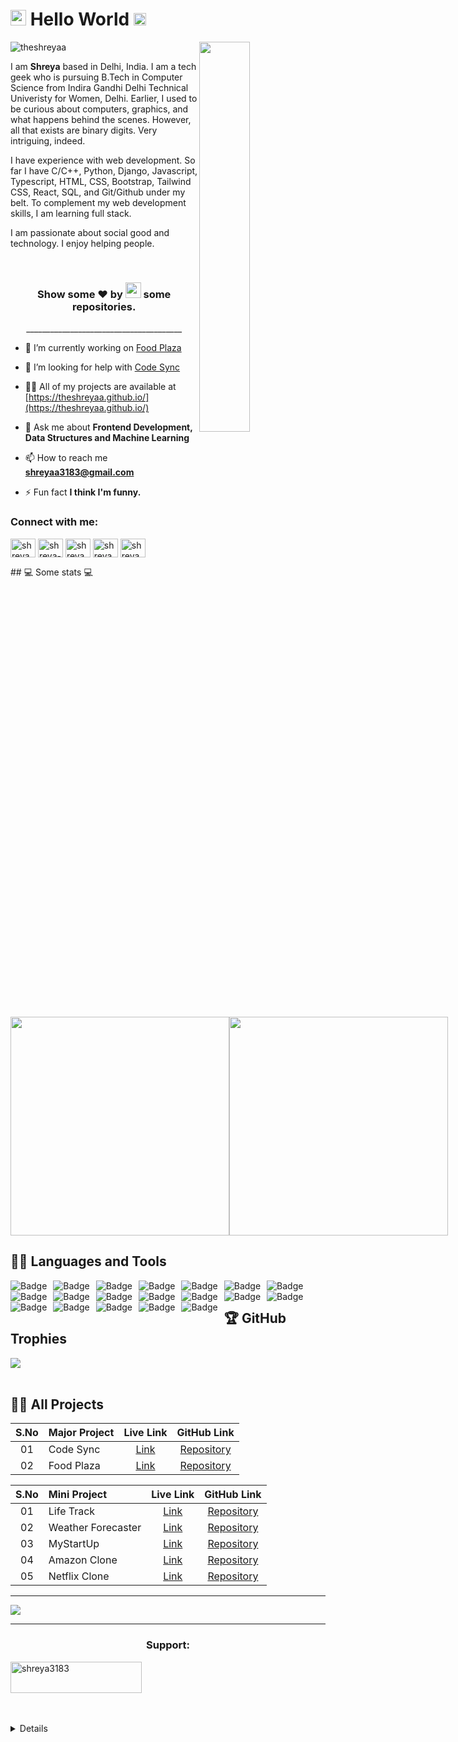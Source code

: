 <h1><img src="https://imgur.com/CTPzCrS.gif" height=25px width=25px> Hello World <img src="https://imgur.com/TFzFv3D.gif" height=20px width=20px></h1>

<!--<img src="https://imgur.com/Z9n1y5S.gif" height=47% width=47% align="right">-->

<img src="https://imgur.com/nMaJAAF.png" width=40% align="right">

<p align="left"> <img src="https://komarev.com/ghpvc/?username=theshreyaa" alt="theshreyaa" /> </p>

<p>I am <b>Shreya</b> based in Delhi, India. I am a tech geek who is pursuing B.Tech in Computer Science from Indira Gandhi Delhi Technical Univeristy for Women, Delhi. Earlier, I used to be curious about computers, graphics, and what happens behind the scenes. However, all that exists are binary digits. Very intriguing, indeed.

I have experience with web development. So far I have C/C++, Python, Django, Javascript, Typescript, HTML, CSS, Bootstrap, Tailwind CSS, React, SQL, and Git/Github under my belt. To complement my web development skills, I am learning full stack.


I am passionate about social good and technology. I enjoy helping people.</p>


<p align="center">&nbsp;</p>
<h3 align="center">Show some ❤ by <img src="https://imgur.com/o7ncZFp.jpg" height=25px width=25px> some repositories.</h3>
<p align="center">_______________________________________</p>

- 🔭 I’m currently working on [Food Plaza](https://github.com/theshreyaa/Food_Plaza)

- 🤝 I’m looking for help with [Code Sync](https://github.com/theshreyaa/Code_Sync)

- 👨‍💻 All of my projects are available at [https://theshreyaa.github.io/](https://theshreyaa.github.io/)

- 💬 Ask me about **Frontend Development, Data Structures and Machine Learning**

- 📫 How to reach me **shreyaa3183@gmail.com**

- ⚡ Fun fact **I think I'm funny.**

<h3 align="left">Connect with me:</h3>
<p align="left">
<a href="https://twitter.com/shreya_83" target="blank"><img align="center" src="https://raw.githubusercontent.com/rahuldkjain/github-profile-readme-generator/master/src/images/icons/Social/twitter.svg" alt="shreya_83" height="30" width="40" /></a>
<a href="https://linkedin.com/in/shreya-5a007a230" target="blank"><img align="center" src="https://raw.githubusercontent.com/rahuldkjain/github-profile-readme-generator/master/src/images/icons/Social/linked-in-alt.svg" alt="shreya-5a007a230" height="30" width="40" /></a>
<a href="https://instagram.com/shreya" target="blank"><img align="center" src="https://raw.githubusercontent.com/rahuldkjain/github-profile-readme-generator/master/src/images/icons/Social/instagram.svg" alt="shreya" height="30" width="40" /></a>
<a href="https://www.leetcode.com/shreya_47" target="blank"><img align="center" src="https://raw.githubusercontent.com/rahuldkjain/github-profile-readme-generator/master/src/images/icons/Social/leet-code.svg" alt="shreya_47" height="30" width="40" /></a>
<a href="https://auth.geeksforgeeks.org/user/shreya3183" target="blank"><img align="center" src="https://raw.githubusercontent.com/rahuldkjain/github-profile-readme-generator/master/src/images/icons/Social/geeks-for-geeks.svg" alt="shreya3183" height="30" width="40" /></a>
</p>
## 💻 Some stats 💻

<div style="align-items: center; width: 100%; display: flex; align-items: space-around; justify-content: space-around;">
<a style="" href="https://github.com/theshreyaa">
  <img height=350 align="center" src="https://github-readme-stats.vercel.app/api?username=theshreyaa&show_icons=true&theme=tokyonight&rank_icon=github&show=reviews,discussions_started,discussions_answered,prs_merged,prs_merged_percentage&hide=["contribs","issues"]"/>
</a>
<a style="" href="https://github.com/akashdeep023">
  <img height=350 align="center" src="https://github-readme-stats.vercel.app/api/top-langs/?username=akashdeep023&theme=tokyonight&layout=donut-vertical"/>
</a>
</div>

## 👨‍💻 Languages and Tools

<span>
  <a href="https://github.com/theshreyaa">
<img alt="Badge" style="float: left; margin-right: 10px;"  src="https://img.shields.io/badge/html5%20-%23E34F26.svg?&style=for-the-badge&logo=html5&logoColor=white"/>
<img alt="Badge" style="float: left; margin-right: 10px;"  src="https://img.shields.io/badge/css3%20-%231572B6.svg?&style=for-the-badge&logo=css3&logoColor=white"/>
<img alt="Badge" style="float: left; margin-right: 10px;"  src="https://img.shields.io/badge/javascript%20-%23323330.svg?&style=for-the-badge&logo=javascript&logoColor=%23F7DF1E"/>
<img alt="Badge" style="float: left; margin-right: 10px;" src="https://img.shields.io/badge/react%20-%2320232a.svg?&style=for-the-badge&logo=react&logoColor=%2361DAFB"/>
<img alt="Badge" style="float: left; margin-right: 10px;"  src="https://img.shields.io/badge/material-ui%20-%23F05033.svg?&style=for-the-badge&logo=material-ui&logoColor=white"/>
<img alt="Badge" style="float: left; margin-right: 10px;"  src="https://img.shields.io/badge/node.js%20-%2343853D.svg?&style=for-the-badge&logo=node.js&logoColor=white"/>
<img alt="Badge" style="float: left; margin-right: 10px;"  src="https://img.shields.io/badge/express.js%20-light.svg?&style=for-the-badge&logo=express&logoColor=white"/>
<img alt="Badge" style="float: left; margin-right: 10px;"  src="https://img.shields.io/badge/bootstrap%20-%23563D7C.svg?&style=for-the-badge&logo=bootstrap&logoColor=white"/>
<img alt="Badge" style="float: left; margin-right: 10px;" src="https://img.shields.io/badge/tailwind-%2300ADD8.svg?&style=for-the-badge&logo=tailwindcss&logoColor=white"/>
<img alt="Badge" style="float: left; margin-right: 10px;"  src ="https://img.shields.io/badge/MongoDB-%234ea94b.svg?&style=for-the-badge&logo=mongodb&logoColor=white"/>
<img alt="Badge" style="float: left; margin-right: 10px;"  src="https://img.shields.io/badge/mysql%20-grey.svg?&style=for-the-badge&logo=mysql&logoColor=white"/>
<img alt="Badge" style="float: left; margin-right: 10px;"  src="https://img.shields.io/badge/git%20-%23F05033.svg?&style=for-the-badge&logo=git&logoColor=white"/>
<img alt="Badge" style="float: left; margin-right: 10px;"  src="https://img.shields.io/badge/github%20-white.svg?&style=for-the-badge&logo=git-hub&logoColor=white"/>
<img alt="Badge" style="float: left; margin-right: 10px;"  src="https://img.shields.io/badge/netlify-purple.svg?style=for-the-badge&logo=netlify&logoColor=#00C7B7"/>
<img alt="Badge" style="float: left; margin-right: 10px;"  src="https://img.shields.io/badge/vercel-blue.svg?style=for-the-badge&logo=vercel&logoColor=white"/>
<img alt="Badge" style="float: left; margin-right: 10px;"  src="https://img.shields.io/badge/render-yellow.svg?style=for-the-badge&logo=render&logoColor=white"/>
<img alt="Badge" style="float: left; margin-right: 10px;" src="http://img.shields.io/badge/-java-yellow?style=for-the-badge&logo=java&logoColor=white"/>
<img alt="Badge" style="float: left; margin-right: 10px;" src="https://img.shields.io/badge/python%20-%2314354C.svg?&style=for-the-badge&logo=python&logoColor=white"/>
<img alt="Badge" style="float: left; margin-right: 10px;" src="https://img.shields.io/badge/c++%20-%2314054C.svg?&style=for-the-badge&logo=c%2B%2B&logoColor=blue"/>
</a>
</span>
<br>

## 🏆 GitHub Trophies

[![](https://github-profile-trophy.vercel.app/?username=theshreyaa&theme=radical&no-frame=false&no-bg=false&margin-w=4)](https://github.com/theshreyaa)<br><br>

## 🧑‍🏫 All Projects

| S.No | Major Project  |                        Live Link                        |                         GitHub Link                          |                                                                                                         
| :--: | :------------- | :-----------------------------------------------------: | :----------------------------------------------------------: | 
|  01  | Code Sync      | [Link](https://github.com/theshreyaa/Code-Sync)          | [Repository](https://github.com/theshreyaa/Code-Sync)        |
|  02  | Food Plaza     |    [Link](https://github.com/theshreyaa/Food-Plaza)     |   [Repository]([https://github.com/theshreyaa/Food_Plaza](https://github.com/theshreyaa/Food-Plaza))    |     


| S.No | Mini Project |                       Live Link                        |                                 GitHub Link                                  |
| :--: | :----------------- | :----------------------------------------------------: | :--------------------------------------------------------------------------: |
|  01  | Life Track         |     [Link](https://todo-app-by-shreya.vercel.app/login)     |           [Repository](https://github.com/theshreyaa/Todo-App)    |
|  02  | Weather Forecaster    | [Link](https://forecasting-by-shreya.vercel.app/) |         [Repository](https://github.com/theshreyaa/Weather-App) |
|  03  | MyStartUp          | [Link](https://theshreyaa.github.io/myStartup/)  |         [Repository](https://github.com/theshreyaa/myStartup)      |
|  04  | Amazon Clone       |  [Link](https://theshreyaa.github.io/Amazon-Frontend/)  |          [Repository](https://github.com/theshreyaa/Amazon-Frontend)    |
|  05  | Netflix Clone      | [Link](https://github.com/theshreyaa/Netflix-Clone)  |          [Repository](https://github.com/akashdeep023/Spotify-Clone) 

---

<a href="https://github.com/theshreyaa">
  <img src="https://imgur.com/rilHVxA.png"/>
</a>

---

<h3 align="center">Support:</h3>
<p><a href="https://www.buymeacoffee.com/shreya3183"> <img align="center" src="https://cdn.buymeacoffee.com/buttons/v2/default-yellow.png" height="50" width="210" alt="shreya3183" /></a></p><br><br>

<details>


 Last Updated on 09/07/2024 01:09:01 UTC
<!--END_SECTION:waka-->


<!--
**theshreyaa/theshreyaa** is a ✨ _special_ ✨ repository because its `README.md` (this file) appears on your GitHub profile.

Here are some ideas to get you started:

- 🔭 I’m currently working on ...
- 🌱 I’m currently learning ...
- 👯 I’m looking to collaborate on ...
- 🤔 I’m looking for help with ...
- 💬 Ask me about ...
- 📫 How to reach me: ...
- 😄 Pronouns: ...
- ⚡ Fun fact: ...
-->
